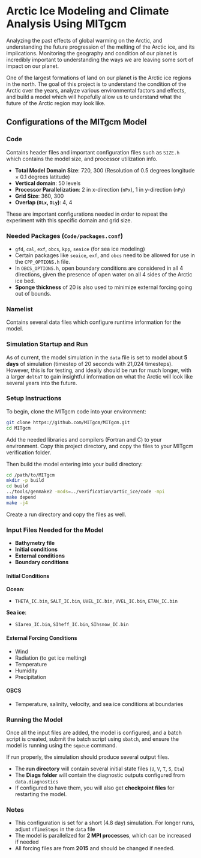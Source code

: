 # Arctic Ice Modeling and Climate Analysis Using MITgcm

Analyzing the past effects of global warming on the Arctic, and understanding the future progression of the melting of the Arctic ice, and its implications. Monitoring the geography and condition of our planet is incredibly important to understanding the ways we are leaving some sort of impact on our planet.

One of the largest formations of land on our planet is the Arctic ice regions in the north. The goal of this project is to understand the condition of the Arctic over the years, analyze various environmental factors and effects, and build a model which will hopefully allow us to understand what the future of the Arctic region may look like.

## Configurations of the MITgcm Model

### Code
Contains header files and important configuration files such as `SIZE.h` which contains the model size, and processor utilization info.

- **Total Model Domain Size**: 720, 300 (Resolution of 0.5 degrees longitude × 0.1 degrees latitude)  
- **Vertical domain**: 50 levels  
- **Processor Parallelization**: 2 in x-direction (`nPx`), 1 in y-direction (`nPy`)  
- **Grid Size**: 360, 300  
- **Overlap (`OLx`, `OLy`)**: 4, 4  

These are important configurations needed in order to repeat the experiment with this specific domain and grid size.

### Needed Packages (`Code/packages.conf`)
- `gfd`, `cal`, `exf`, `obcs`, `kpp`, `seaice` (for sea ice modeling)  
- Certain packages like `seaice`, `exf`, and `obcs` need to be allowed for use in the `CPP_OPTIONS.h` file.  
- In `OBCS_OPTIONS.h`, open boundary conditions are considered in all 4 directions, given the presence of open water on all 4 sides of the Arctic ice bed.  
- **Sponge thickness** of 20 is also used to minimize external forcing going out of bounds.

### Namelist
Contains several data files which configure runtime information for the model.

### Simulation Startup and Run
As of current, the model simulation in the `data` file is set to model about **5 days** of simulation (timestep of 20 seconds with 21,024 timesteps). However, this is for testing, and ideally should be run for much longer, with a larger `deltaT` to gain insightful information on what the Arctic will look like several years into the future.

### Setup Instructions

To begin, clone the MITgcm code into your environment:

```bash
git clone https://github.com/MITgcm/MITgcm.git
cd MITgcm
```

Add the needed libraries and compilers (Fortran and C) to your environment. Copy this project directory, and copy the files to your MITgcm verification folder.

Then build the model entering into your build directory:

```bash
cd /path/to/MITgcm
mkdir -p build
cd build
../tools/genmake2 -mods=../verification/artic_ice/code -mpi
make depend
make -j4
```

Create a run directory and copy the files as well.

### Input Files Needed for the Model

- **Bathymetry file**
- **Initial conditions**
- **External conditions**
- **Boundary conditions**

#### Initial Conditions

**Ocean**:
- `THETA_IC.bin`, `SALT_IC.bin`, `UVEL_IC.bin`, `VVEL_IC.bin`, `ETAN_IC.bin`

**Sea ice**:
- `SIarea_IC.bin`, `SIheff_IC.bin`, `SIhsnow_IC.bin`

#### External Forcing Conditions
- Wind
- Radiation (to get ice melting)
- Temperature
- Humidity
- Precipitation

#### OBCS
- Temperature, salinity, velocity, and sea ice conditions at boundaries

### Running the Model

Once all the input files are added, the model is configured, and a batch script is created, submit the batch script using `sbatch`, and ensure the model is running using the `squeue` command.

If run properly, the simulation should produce several output files.

- The **run directory** will contain several initial state files (`U`, `V`, `T`, `S`, `Eta`)  
- The **Diags folder** will contain the diagnostic outputs configured from `data.diagnostics`  
- If configured to have them, you will also get **checkpoint files** for restarting the model.

### Notes

- This configuration is set for a short (4.8 day) simulation. For longer runs, adjust `nTimeSteps` in the `data` file  
- The model is parallelized for **2 MPI processes**, which can be increased if needed  
- All forcing files are from **2015** and should be changed if needed.
